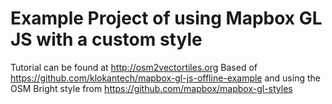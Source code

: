 # Example Project of using Mapbox GL JS with a custom style

Tutorial can be found at http://osm2vectortiles.org
Based of https://github.com/klokantech/mapbox-gl-js-offline-example
and using the OSM Bright style from https://github.com/mapbox/mapbox-gl-styles
